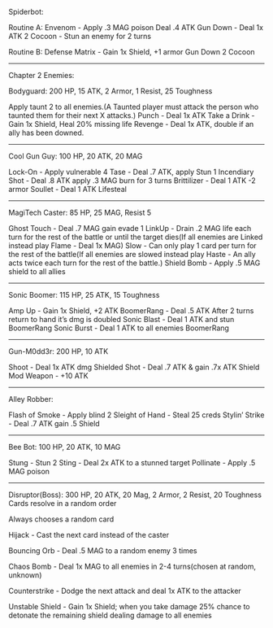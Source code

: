 Spiderbot:

Routine A:
Envenom - Apply .3 MAG poison Deal .4 ATK
Gun Down - Deal 1x ATK
2 Cocoon - Stun an enemy for 2 turns

Routine B: 
Defense Matrix - Gain 1x Shield, +1 armor
Gun Down
2 Cocoon

----

Chapter 2 Enemies:

Bodyguard: 200 HP, 15 ATK, 2 Armor, 1 Resist, 25 Toughness

Apply taunt 2 to all enemies.(A Taunted player must attack the person who taunted them for their next X attacks.)
Punch - Deal 1x ATK
Take a Drink - Gain 1x Shield, Heal 20% missing life
Revenge - Deal 1x ATK, double if an ally has been downed.

----

Cool Gun Guy: 100 HP, 20 ATK, 20 MAG

Lock-On - Apply vulnerable 4
Tase - Deal .7 ATK, apply Stun 1
Incendiary Shot - Deal .8 ATK apply .3 MAG burn for 3 turns
Brittilizer - Deal 1 ATK -2 armor
Soullet - Deal 1 ATK Lifesteal

----

MagiTech Caster: 85 HP, 25 MAG, Resist 5 

Ghost Touch - Deal .7 MAG gain evade 1
LinkUp - Drain .2 MAG life each turn for the rest of the battle or until the target dies(If all enemies are Linked instead play Flame - Deal 1x MAG)
Slow - Can only play 1 card per turn for the rest of the battle(If all enemies are slowed instead play Haste - An ally acts twice each turn for the rest of the battle.)
Shield Bomb - Apply .5 MAG shield to all allies

----

Sonic Boomer: 115 HP, 25 ATK, 15 Toughness

Amp Up - Gain 1x Shield, +2 ATK
BoomerRang - Deal .5 ATK After 2 turns return to hand it’s dmg is doubled
Sonic Blast - Deal 1 ATK and stun
BoomerRang
Sonic Burst - Deal 1 ATK to all enemies
BoomerRang

----

Gun-M0dd3r: 200 HP, 10 ATK

Shoot - Deal 1x ATK dmg
Shielded Shot - Deal .7 ATK & gain .7x ATK Shield
Mod Weapon - +10 ATK

----

Alley Robber: 

Flash of Smoke - Apply blind 2 
Sleight of Hand - Steal 25 creds
Stylin’ Strike - Deal .7 ATK gain .5 Shield

----

Bee Bot: 100 HP, 20 ATK, 10 MAG

Stung - Stun 2
Sting - Deal 2x ATK to a stunned target
Pollinate - Apply .5 MAG poison

----

Disruptor(Boss): 300 HP, 20 ATK, 20 Mag, 2 Armor, 2 Resist, 20 Toughness 
Cards resolve in a random order

Always chooses a random card


Hijack - Cast the next card instead of the caster

Bouncing Orb - Deal .5 MAG to a random enemy 3 times

Chaos Bomb - Deal 1x MAG to all enemies in 2-4 turns(chosen at random, unknown)

Counterstrike - Dodge the next attack and deal 1x ATK to the attacker

Unstable Shield - Gain 1x Shield; when you take damage 25% chance to detonate the remaining shield dealing damage to all enemies

